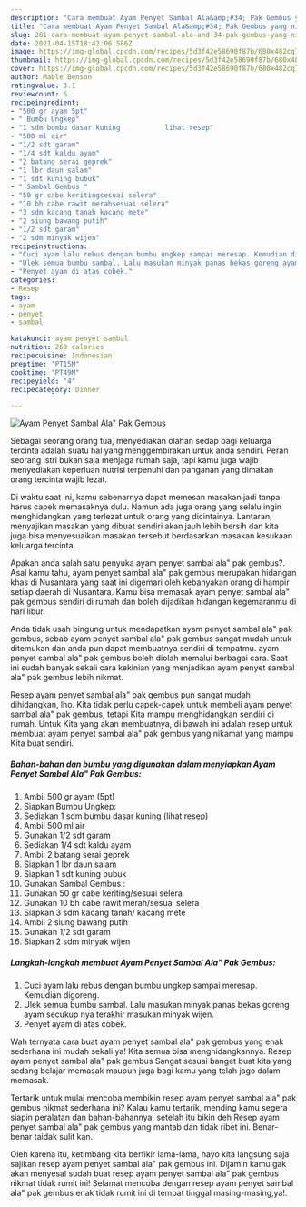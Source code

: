 ```yaml
---
description: "Cara membuat Ayam Penyet Sambal Ala&amp;#34; Pak Gembus yang nikmat Untuk Jualan"
title: "Cara membuat Ayam Penyet Sambal Ala&amp;#34; Pak Gembus yang nikmat Untuk Jualan"
slug: 281-cara-membuat-ayam-penyet-sambal-ala-and-34-pak-gembus-yang-nikmat-untuk-jualan
date: 2021-04-15T18:42:06.586Z
image: https://img-global.cpcdn.com/recipes/5d3f42e58690f87b/680x482cq70/ayam-penyet-sambal-ala-pak-gembus-foto-resep-utama.jpg
thumbnail: https://img-global.cpcdn.com/recipes/5d3f42e58690f87b/680x482cq70/ayam-penyet-sambal-ala-pak-gembus-foto-resep-utama.jpg
cover: https://img-global.cpcdn.com/recipes/5d3f42e58690f87b/680x482cq70/ayam-penyet-sambal-ala-pak-gembus-foto-resep-utama.jpg
author: Mable Benson
ratingvalue: 3.1
reviewcount: 6
recipeingredient:
- "500 gr ayam 5pt"
- " Bumbu Ungkep"
- "1 sdm bumbu dasar kuning           lihat resep"
- "500 ml air"
- "1/2 sdt garam"
- "1/4 sdt kaldu ayam"
- "2 batang serai geprek"
- "1 lbr daun salam"
- "1 sdt kuning bubuk"
- " Sambal Gembus "
- "50 gr cabe keritingsesuai selera"
- "10 bh cabe rawit merahsesuai selera"
- "3 sdm kacang tanah kacang mete"
- "2 siung bawang putih"
- "1/2 sdt garam"
- "2 sdm minyak wijen"
recipeinstructions:
- "Cuci ayam lalu rebus dengan bumbu ungkep sampai meresap. Kemudian digoreng."
- "Ulek semua bumbu sambal. Lalu masukan minyak panas bekas goreng ayam secukup nya terakhir masukan minyak wijen."
- "Penyet ayam di atas cobek."
categories:
- Resep
tags:
- ayam
- penyet
- sambal

katakunci: ayam penyet sambal 
nutrition: 260 calories
recipecuisine: Indonesian
preptime: "PT15M"
cooktime: "PT49M"
recipeyield: "4"
recipecategory: Dinner

---
```



![Ayam Penyet Sambal Ala&#34; Pak Gembus](https://img-global.cpcdn.com/recipes/5d3f42e58690f87b/680x482cq70/ayam-penyet-sambal-ala-pak-gembus-foto-resep-utama.jpg)

Sebagai seorang orang tua, menyediakan olahan sedap bagi keluarga tercinta adalah suatu hal yang menggembirakan untuk anda sendiri. Peran seorang istri bukan saja menjaga rumah saja, tapi kamu juga wajib menyediakan keperluan nutrisi terpenuhi dan panganan yang dimakan orang tercinta wajib lezat.

Di waktu  saat ini, kamu sebenarnya dapat memesan masakan jadi tanpa harus capek memasaknya dulu. Namun ada juga orang yang selalu ingin menghidangkan yang terlezat untuk orang yang dicintainya. Lantaran, menyajikan masakan yang dibuat sendiri akan jauh lebih bersih dan kita juga bisa menyesuaikan masakan tersebut berdasarkan masakan kesukaan keluarga tercinta. 



Apakah anda salah satu penyuka ayam penyet sambal ala&#34; pak gembus?. Asal kamu tahu, ayam penyet sambal ala&#34; pak gembus merupakan hidangan khas di Nusantara yang saat ini digemari oleh kebanyakan orang di hampir setiap daerah di Nusantara. Kamu bisa memasak ayam penyet sambal ala&#34; pak gembus sendiri di rumah dan boleh dijadikan hidangan kegemaranmu di hari libur.

Anda tidak usah bingung untuk mendapatkan ayam penyet sambal ala&#34; pak gembus, sebab ayam penyet sambal ala&#34; pak gembus sangat mudah untuk ditemukan dan anda pun dapat membuatnya sendiri di tempatmu. ayam penyet sambal ala&#34; pak gembus boleh diolah memalui berbagai cara. Saat ini sudah banyak sekali cara kekinian yang menjadikan ayam penyet sambal ala&#34; pak gembus lebih nikmat.

Resep ayam penyet sambal ala&#34; pak gembus pun sangat mudah dihidangkan, lho. Kita tidak perlu capek-capek untuk membeli ayam penyet sambal ala&#34; pak gembus, tetapi Kita mampu menghidangkan sendiri di rumah. Untuk Kita yang akan membuatnya, di bawah ini adalah resep untuk membuat ayam penyet sambal ala&#34; pak gembus yang nikamat yang mampu Kita buat sendiri.

<!--inarticleads1-->

##### Bahan-bahan dan bumbu yang digunakan dalam menyiapkan Ayam Penyet Sambal Ala&#34; Pak Gembus:

1. Ambil 500 gr ayam (5pt)
1. Siapkan  Bumbu Ungkep:
1. Sediakan 1 sdm bumbu dasar kuning           (lihat resep)
1. Ambil 500 ml air
1. Gunakan 1/2 sdt garam
1. Sediakan 1/4 sdt kaldu ayam
1. Ambil 2 batang serai geprek
1. Siapkan 1 lbr daun salam
1. Siapkan 1 sdt kuning bubuk
1. Gunakan  Sambal Gembus :
1. Gunakan 50 gr cabe keriting/sesuai selera
1. Gunakan 10 bh cabe rawit merah/sesuai selera
1. Siapkan 3 sdm kacang tanah/ kacang mete
1. Ambil 2 siung bawang putih
1. Gunakan 1/2 sdt garam
1. Siapkan 2 sdm minyak wijen




<!--inarticleads2-->

##### Langkah-langkah membuat Ayam Penyet Sambal Ala&#34; Pak Gembus:

1. Cuci ayam lalu rebus dengan bumbu ungkep sampai meresap. Kemudian digoreng.
1. Ulek semua bumbu sambal. Lalu masukan minyak panas bekas goreng ayam secukup nya terakhir masukan minyak wijen.
1. Penyet ayam di atas cobek.




Wah ternyata cara buat ayam penyet sambal ala&#34; pak gembus yang enak sederhana ini mudah sekali ya! Kita semua bisa menghidangkannya. Resep ayam penyet sambal ala&#34; pak gembus Sangat sesuai banget buat kita yang sedang belajar memasak maupun juga bagi kamu yang telah jago dalam memasak.

Tertarik untuk mulai mencoba membikin resep ayam penyet sambal ala&#34; pak gembus nikmat sederhana ini? Kalau kamu tertarik, mending kamu segera siapin peralatan dan bahan-bahannya, setelah itu bikin deh Resep ayam penyet sambal ala&#34; pak gembus yang mantab dan tidak ribet ini. Benar-benar taidak sulit kan. 

Oleh karena itu, ketimbang kita berfikir lama-lama, hayo kita langsung saja sajikan resep ayam penyet sambal ala&#34; pak gembus ini. Dijamin kamu gak akan menyesal sudah buat resep ayam penyet sambal ala&#34; pak gembus nikmat tidak rumit ini! Selamat mencoba dengan resep ayam penyet sambal ala&#34; pak gembus enak tidak rumit ini di tempat tinggal masing-masing,ya!.

